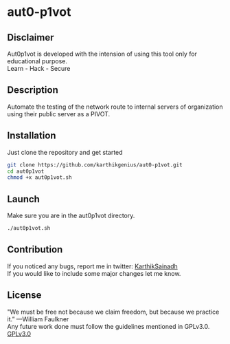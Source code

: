 # aut0-p1vot
## Disclaimer
Aut0p1vot is developed with the intension of using this tool only for educational purpose.  
Learn - Hack - Secure

## Description
Automate the testing of the network route to internal servers of organization using their public server as a PIVOT.  

## Installation
Just clone the repository and get started

```bash
git clone https://github.com/karthikgenius/aut0-p1vot.git
cd aut0p1vot
chmod +x aut0p1vot.sh
```
## Launch
Make sure you are in the aut0p1vot directory.
```bash
./aut0p1vot.sh
```
## Contribution
If you noticed any bugs, report me in twitter:
[KarthikSainadh](https://twitter.com/Karthikgenius19)  
If you would like to include some major changes let me know.

## License
"We must be free not because we claim freedom, but because we practice it.” —William Faulkner  
Any future work done must follow the guidelines mentioned in GPLv3.0.  
[GPLv3.0](https://choosealicense.com/licenses/gpl-3.0/)
